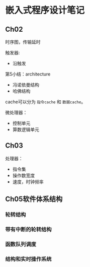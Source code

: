 # 嵌入式程序设计笔记

## Ch02

时序图，传输延时   

触发器:  

- 沿触发

第5小结：architecture

- 冯诺依曼结构
- 哈佛结构

cache可以分为 `指令cache` 和 `数据cache`。

微处理器：

- 控制单元
- 算数逻辑单元


## Ch03
处理器：

- 指令集
- 操作数宽度
- 速度，时钟频率

## Ch05软件体系结构

### 轮转结构

### 带有中断的轮转结构

### 函数队列调度

### 结构和实时操作系统







